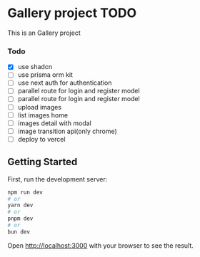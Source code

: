 # Gallery project TODO

This is an Gallery project

### Todo

- [x] use shadcn
- [ ] use prisma orm kit
- [ ] use next auth for authentication
- [ ] parallel route for login and register model
- [ ] parallel route for login and register model
- [ ] upload images
- [ ] list images home
- [ ] images detail with modal
- [ ] image transition api(only chrome)
- [ ] deploy to vercel

## Getting Started

First, run the development server:

```bash
npm run dev
# or
yarn dev
# or
pnpm dev
# or
bun dev
```

Open [http://localhost:3000](http://localhost:3000) with your browser to see the result.
